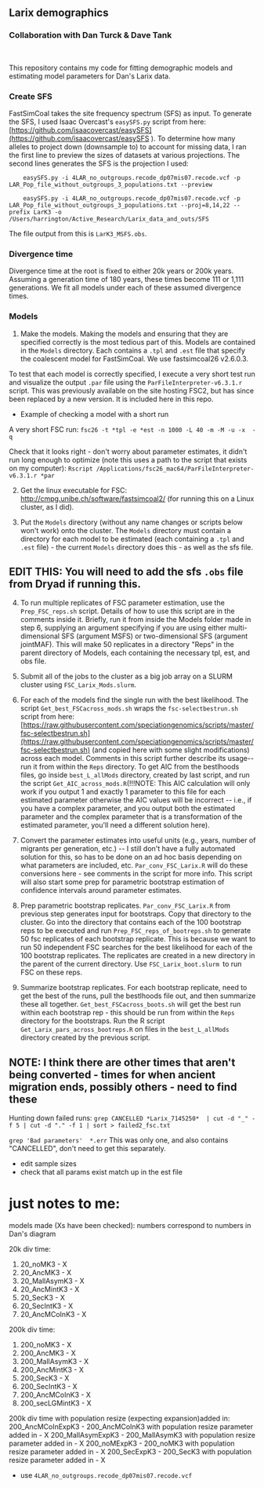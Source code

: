 ## Larix demographics

### Collaboration with Dan Turck & Dave Tank

<br>

This repository contains my code for fitting demographic models and estimating model parameters for Dan's Larix data.


### Create SFS

FastSimCoal takes the site frequency spectrum (SFS) as input. To generate the SFS, I used Isaac Overcast's `easySFS.py` script from here: [https://github.com/isaacovercast/easySFS](https://github.com/isaacovercast/easySFS ). To determine how many alleles to project down (downsample to) to account for missing data, I ran the first line to preview the sizes of datasets at various projections. The second lines generates the SFS is the projection I used:


```
	easySFS.py -i 4LAR_no_outgroups.recode_dp07mis07.recode.vcf -p LAR_Pop_file_without_outgroups_3_populations.txt --preview

	easySFS.py -i 4LAR_no_outgroups.recode_dp07mis07.recode.vcf -p LAR_Pop_file_without_outgroups_3_populations.txt --proj=8,14,22 --prefix LarK3 -o /Users/harrington/Active_Research/Larix_data_and_outs/SFS
```

The file output from this is `LarK3_MSFS.obs`.

### Divergence time

Divergence time at the root is fixed to either 20k years or 200k years. Assuming a generation time of 180 years, these times become 111 or 1,111 generations. We fit all models under each of these assumed divergence times. 



### Models


1. Make the models. Making the models and ensuring that they are specified correctly is the most tedious part of this. Models are contained in the `Models` directory. Each contains a `.tpl` and `.est` file that specify the coalescent model for FastSimCoal. We use fastsimcoal26 v2.6.0.3.  

To test that each model is correctly specified, I execute a very short test run and visualize the output `.par` file using the `ParFileInterpreter-v6.3.1.r` script. This was previously available on the site hosting FSC2, but has since been replaced by a new version. It is included here in this repo.


* Example of checking a model with a short run

A very short FSC run:
`fsc26 -t *tpl -e *est -n 1000 -L 40 -m -M -u -x  -q`

Check that it looks right - don't worry about parameter estimates, it didn't run long enough to optimize (note this uses a path to the script that exists on my computer):
`Rscript /Applications/fsc26_mac64/ParFileInterpreter-v6.3.1.r *par`


2. Get the linux executable for FSC: http://cmpg.unibe.ch/software/fastsimcoal2/ (for running this on a Linux cluster, as I did).

3. Put the `Models` directory (without any name changes or scripts below won't work) onto the cluster. The `Models` directory must contain a directory for each model to be estimated (each containing a `.tpl` and `.est` file) - the current `Models` directory does this - as well as the sfs file. 

## EDIT THIS: You will need to add the sfs `.obs` file from Dryad if running this.

4. To run multiple replicates of FSC parameter estimation, use the `Prep_FSC_reps.sh` script. Details of how to use this script are in the comments inside it. Briefly, run it from inside the Models folder made in step 6, supplying an argument specifying if you are using either multi-dimensional SFS (argument MSFS) or two-dimensional SFS (argument jointMAF). This will make 50 replicates in a directory "Reps" in the parent directory of Models, each containing the necessary tpl, est, and obs file.

5. Submit all of the jobs to the cluster as a big job array on a SLURM cluster using `FSC_Larix_Mods.slurm`.


6. For each of the models find the single run with the best likelihood. The script `Get_best_FSCacross_mods.sh` wraps the `fsc-selectbestrun.sh` script from here: [https://raw.githubusercontent.com/speciationgenomics/scripts/master/fsc-selectbestrun.sh](https://raw.githubusercontent.com/speciationgenomics/scripts/master/fsc-selectbestrun.sh) (and copied here with some slight modifications) across each model. Comments in this script further describe its usage--run it from within the `Reps` directory. To get AIC from the bestlhoods files, go inside `best_L_allMods` directory, created by last script, and run the script `Get_AIC_across_mods.R`(!!!NOTE: This AIC calculation will only work if you output 1 and exactly 1 parameter to this file for each estimated parameter otherwise the AIC values will be incorrect -- i.e., if you have a complex parameter, and you output both the estimated parameter and the complex parameter that is a transformation of the estimated parameter, you'll need a different solution here).

7. Convert the parameter estimates into useful units (e.g., years, number of migrants per generation, etc.) -- I still don't have a fully automated solution for this, so has to be done on an ad hoc basis depending on what parameters are included, etc. `Par_conv_FSC_Larix.R` will do these conversions here - see comments in the script for more info. This script will also start some prep for parametric bootstrap estimation of confidence intervals around parameter estimates.

8. Prep parametric bootstrap replicates. `Par_conv_FSC_Larix.R` from previous step generates input for bootstraps. Copy that directory to the cluster. Go into the directory that contains each of the 100 bootstrap reps to be executed and run `Prep_FSC_reps_of_bootreps.sh` to generate 50 fsc replicates of each bootstrap replicate. This is because we want to run 50 independent FSC searches for the best likelihood for each of the 100 bootstrap replicates. The replicates are created in a new directory in the parent of the current directory. Use `FSC_Larix_boot.slurm `to run FSC on these reps.

9. Summarize bootstrap replicates. For each bootstrap replicate, need to get the best of the runs, pull the bestlhoods file out, and then summarize these all together. `Get_best_FSCacross_boots.sh` will get the best run within each bootstrap rep - this should be run from within the `Reps` directory for the bootstraps. Run the R script `Get_Larix_pars_across_bootreps.R` on files in the `best_L_allMods` directory created by the previous script.



## NOTE: I think there are other times that aren't being converted - times for when ancient migration ends, possibly others - need to find these 



Hunting down failed runs:
`grep CANCELLED *Larix_7145250*  | cut -d "_" -f 5 | cut -d "." -f 1 | sort > failed2_fsc.txt`

`grep 'Bad parameters'  *.err` This was only one, and also contains "CANCELLED", don't need to get this separately.



- edit sample sizes
- check that all params exist match up in the est file

# just notes to me:

models made (Xs have been checked):
numbers correspond to numbers in Dan's diagram

20k div time:
1. 20_noMK3 - X
2. 20_AncMK3 - X
3. 20_MallAsymK3 - X
4. 20_AncMintK3 - X
5. 20_SecK3 - X
6. 20_SecIntK3 - X
7. 20_AncMCoInK3 - X

200k div time:
1. 200_noMK3 - X
2. 200_AncMK3 - X
3. 200_MallAsymK3 - X
4. 200_AncMintK3 - X
5. 200_SecK3 - X
6. 200_SecIntK3 - X
7. 200_AncMCoInK3 - X
16. 200_secLGMintK3 - X

200k div time with population resize (expecting expansion)added in:
200_AncMCoInExpK3 - 200_AncMCoInK3 with population resize parameter added in - X
200_MallAsymExpK3 - 200_MallAsymK3 with population resize parameter added in - X
200_noMExpK3 - 200_noMK3 with population resize parameter added in - X
200_SecExpK3 - 200_SecK3 with population resize parameter added in - X







- use `4LAR_no_outgroups.recode_dp07mis07.recode.vcf`



